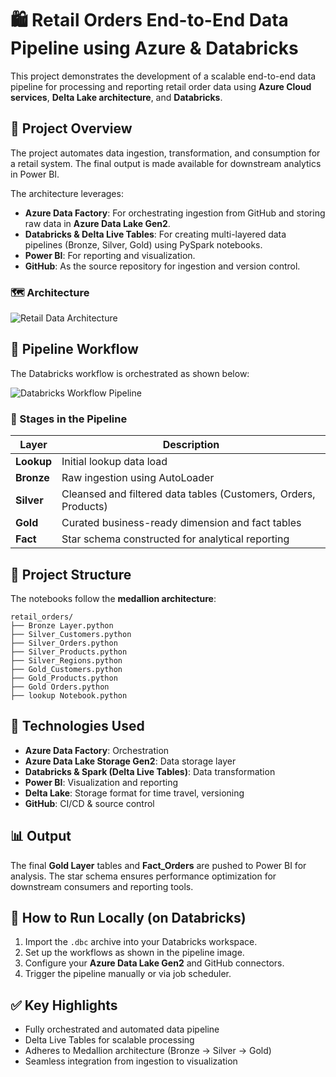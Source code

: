 # 🛍️ Retail Orders End-to-End Data Pipeline using Azure & Databricks

This project demonstrates the development of a scalable end-to-end data pipeline for processing and reporting retail order data using **Azure Cloud services**, **Delta Lake architecture**, and **Databricks**.

## 🚀 Project Overview

The project automates data ingestion, transformation, and consumption for a retail system. The final output is made available for downstream analytics in Power BI.

The architecture leverages:

- **Azure Data Factory**: For orchestrating ingestion from GitHub and storing raw data in **Azure Data Lake Gen2**.
- **Databricks & Delta Live Tables**: For creating multi-layered data pipelines (Bronze, Silver, Gold) using PySpark notebooks.
- **Power BI**: For reporting and visualization.
- **GitHub**: As the source repository for ingestion and version control.

### 🗺️ Architecture

![Retail Data Architecture](./retail%20data%20architecture.drawio.png)

## 🔁 Pipeline Workflow

The Databricks workflow is orchestrated as shown below:

![Databricks Workflow Pipeline](./databricks%20workflow%20pipeline.png)

### 🔹 Stages in the Pipeline

| Layer     | Description |
|-----------|-------------|
| **Lookup** | Initial lookup data load |
| **Bronze** | Raw ingestion using AutoLoader |
| **Silver** | Cleansed and filtered data tables (Customers, Orders, Products) |
| **Gold**   | Curated business-ready dimension and fact tables |
| **Fact**   | Star schema constructed for analytical reporting |

## 📂 Project Structure

The notebooks follow the **medallion architecture**:

```
retail_orders/
├── Bronze Layer.python
├── Silver_Customers.python
├── Silver_Orders.python
├── Silver_Products.python
├── Silver_Regions.python
├── Gold_Customers.python
├── Gold_Products.python
├── Gold Orders.python
├── lookup Notebook.python

```

## 🧪 Technologies Used

- **Azure Data Factory**: Orchestration
- **Azure Data Lake Storage Gen2**: Data storage layer
- **Databricks & Spark (Delta Live Tables)**: Data transformation
- **Power BI**: Visualization and reporting
- **Delta Lake**: Storage format for time travel, versioning
- **GitHub**: CI/CD & source control

## 📊 Output

The final **Gold Layer** tables and **Fact_Orders** are pushed to Power BI for analysis. The star schema ensures performance optimization for downstream consumers and reporting tools.

## 🧾 How to Run Locally (on Databricks)

1. Import the `.dbc` archive into your Databricks workspace.
2. Set up the workflows as shown in the pipeline image.
3. Configure your **Azure Data Lake Gen2** and GitHub connectors.
4. Trigger the pipeline manually or via job scheduler.

## ✅ Key Highlights

- Fully orchestrated and automated data pipeline
- Delta Live Tables for scalable processing
- Adheres to Medallion architecture (Bronze → Silver → Gold)
- Seamless integration from ingestion to visualization
